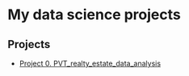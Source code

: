 # My data science projects

## Projects
* [Project 0. PVT_realty_estate_data_analysis](https://github.com/SegaGLm/random_projects/tree/main/PVT_realty_estate_data_analysis/README.md)
